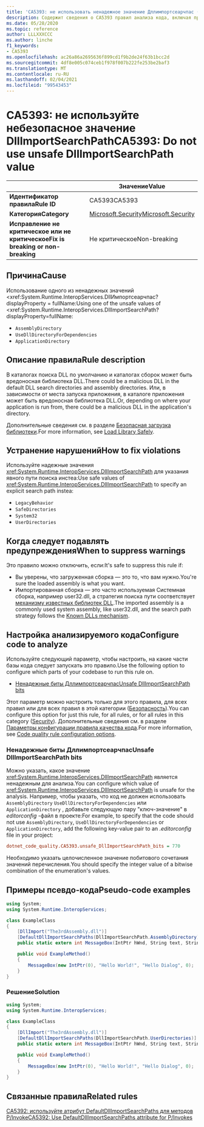 ```yaml
---
title: 'CA5393: не использовать ненадежное значение Дллимпортсеарчпас (анализ кода)'
description: Содержит сведения о CA5393 правил анализа кода, включая причины, способы устранения нарушений и время их подавления.
ms.date: 05/28/2020
ms.topic: reference
author: LLLXXXCCC
ms.author: linche
f1_keywords:
- CA5393
ms.openlocfilehash: ac26a86a2695636f899cd1f9b2de24f63b1bcc2d
ms.sourcegitcommit: 4df8e005c074ceb1f978f007b222fe253be2baf3
ms.translationtype: MT
ms.contentlocale: ru-RU
ms.lasthandoff: 02/04/2021
ms.locfileid: "99543453"
---
```

# <a name="ca5393-do-not-use-unsafe-dllimportsearchpath-value"></a><span data-ttu-id="84f6b-103">CA5393: не используйте небезопасное значение DllImportSearchPath</span><span class="sxs-lookup"><span data-stu-id="84f6b-103">CA5393: Do not use unsafe DllImportSearchPath value</span></span>

| | <span data-ttu-id="84f6b-104">Значение</span><span class="sxs-lookup"><span data-stu-id="84f6b-104">Value</span></span> |
|-|-|
| <span data-ttu-id="84f6b-105">**Идентификатор правила**</span><span class="sxs-lookup"><span data-stu-id="84f6b-105">**Rule ID**</span></span> |<span data-ttu-id="84f6b-106">CA5393</span><span class="sxs-lookup"><span data-stu-id="84f6b-106">CA5393</span></span>|
| <span data-ttu-id="84f6b-107">**Категория**</span><span class="sxs-lookup"><span data-stu-id="84f6b-107">**Category**</span></span> |[<span data-ttu-id="84f6b-108">Microsoft.Security</span><span class="sxs-lookup"><span data-stu-id="84f6b-108">Microsoft.Security</span></span>](security-warnings.md)|
| <span data-ttu-id="84f6b-109">**Исправление не критическое или не критическое**</span><span class="sxs-lookup"><span data-stu-id="84f6b-109">**Fix is breaking or non-breaking**</span></span> |<span data-ttu-id="84f6b-110">Не критическое</span><span class="sxs-lookup"><span data-stu-id="84f6b-110">Non-breaking</span></span>|

## <a name="cause"></a><span data-ttu-id="84f6b-111">Причина</span><span class="sxs-lookup"><span data-stu-id="84f6b-111">Cause</span></span>

<span data-ttu-id="84f6b-112">Использование одного из ненадежных значений <xref:System.Runtime.InteropServices.DllИмпортсеарчпас? displayProperty = fullName:</span><span class="sxs-lookup"><span data-stu-id="84f6b-112">Using one of the unsafe values of <xref:System.Runtime.InteropServices.DllImportSearchPath?displayProperty=fullName:</span></span>

- `AssemblyDirectory`
- `UseDllDirectoryForDependencies`
- `ApplicationDirectory`

## <a name="rule-description"></a><span data-ttu-id="84f6b-113">Описание правила</span><span class="sxs-lookup"><span data-stu-id="84f6b-113">Rule description</span></span>

<span data-ttu-id="84f6b-114">В каталогах поиска DLL по умолчанию и каталогах сборок может быть вредоносная библиотека DLL.</span><span class="sxs-lookup"><span data-stu-id="84f6b-114">There could be a malicious DLL in the default DLL search directories and assembly directories.</span></span> <span data-ttu-id="84f6b-115">Или, в зависимости от места запуска приложения, в каталоге приложения может быть вредоносная библиотека DLL.</span><span class="sxs-lookup"><span data-stu-id="84f6b-115">Or, depending on where your application is run from, there could be a malicious DLL in the application's directory.</span></span>

<span data-ttu-id="84f6b-116">Дополнительные сведения см. в разделе [Безопасная загрузка библиотеки](https://msrc-blog.microsoft.com/2014/05/13/load-library-safely/).</span><span class="sxs-lookup"><span data-stu-id="84f6b-116">For more information, see [Load Library Safely](https://msrc-blog.microsoft.com/2014/05/13/load-library-safely/).</span></span>

## <a name="how-to-fix-violations"></a><span data-ttu-id="84f6b-117">Устранение нарушений</span><span class="sxs-lookup"><span data-stu-id="84f6b-117">How to fix violations</span></span>

<span data-ttu-id="84f6b-118">Используйте надежные значения <xref:System.Runtime.InteropServices.DllImportSearchPath> для указания явного пути поиска инстеа:</span><span class="sxs-lookup"><span data-stu-id="84f6b-118">Use safe values of <xref:System.Runtime.InteropServices.DllImportSearchPath> to specify an explicit search path instea:</span></span>

- `LegacyBehavior`
- `SafeDirectories`
- `System32`
- `UserDirectories`

## <a name="when-to-suppress-warnings"></a><span data-ttu-id="84f6b-119">Когда следует подавлять предупреждения</span><span class="sxs-lookup"><span data-stu-id="84f6b-119">When to suppress warnings</span></span>

<span data-ttu-id="84f6b-120">Это правило можно отключить, если:</span><span class="sxs-lookup"><span data-stu-id="84f6b-120">It's safe to suppress this rule if:</span></span>

- <span data-ttu-id="84f6b-121">Вы уверены, что загруженная сборка — это то, что вам нужно.</span><span class="sxs-lookup"><span data-stu-id="84f6b-121">You're sure the loaded assembly is what you want.</span></span>
- <span data-ttu-id="84f6b-122">Импортированная сборка — это часто используемая Системная сборка, например user32.dll, а стратегия поиска пути соответствует [механизму известных библиотек DLL](/archive/blogs/larryosterman/what-are-known-dlls-anyway).</span><span class="sxs-lookup"><span data-stu-id="84f6b-122">The imported assembly is a commonly used system assembly, like user32.dll, and the search path strategy follows the [Known DLLs mechanism](/archive/blogs/larryosterman/what-are-known-dlls-anyway).</span></span>

## <a name="configure-code-to-analyze"></a><span data-ttu-id="84f6b-123">Настройка анализируемого кода</span><span class="sxs-lookup"><span data-stu-id="84f6b-123">Configure code to analyze</span></span>

<span data-ttu-id="84f6b-124">Используйте следующий параметр, чтобы настроить, на какие части базы кода следует запускать это правило.</span><span class="sxs-lookup"><span data-stu-id="84f6b-124">Use the following option to configure which parts of your codebase to run this rule on.</span></span>

- [<span data-ttu-id="84f6b-125">Ненадежные биты Дллимпортсеарчпас</span><span class="sxs-lookup"><span data-stu-id="84f6b-125">Unsafe DllImportSearchPath bits</span></span>](#unsafe-dllimportsearchpath-bits)

<span data-ttu-id="84f6b-126">Этот параметр можно настроить только для этого правила, для всех правил или для всех правил в этой категории ([Безопасность](security-warnings.md)).</span><span class="sxs-lookup"><span data-stu-id="84f6b-126">You can configure this option for just this rule, for all rules, or for all rules in this category ([Security](security-warnings.md)).</span></span> <span data-ttu-id="84f6b-127">Дополнительные сведения см. в разделе [Параметры конфигурации правила качества кода](../code-quality-rule-options.md).</span><span class="sxs-lookup"><span data-stu-id="84f6b-127">For more information, see [Code quality rule configuration options](../code-quality-rule-options.md).</span></span>

### <a name="unsafe-dllimportsearchpath-bits"></a><span data-ttu-id="84f6b-128">Ненадежные биты Дллимпортсеарчпас</span><span class="sxs-lookup"><span data-stu-id="84f6b-128">Unsafe DllImportSearchPath bits</span></span>

<span data-ttu-id="84f6b-129">Можно указать, какое значение <xref:System.Runtime.InteropServices.DllImportSearchPath> является ненадежным для анализа.</span><span class="sxs-lookup"><span data-stu-id="84f6b-129">You can configure which value of <xref:System.Runtime.InteropServices.DllImportSearchPath> is unsafe for the analysis.</span></span> <span data-ttu-id="84f6b-130">Например, чтобы указать, что код не должен использовать `AssemblyDirectory` `UseDllDirectoryForDependencies` или `ApplicationDirectory` , добавьте следующую пару "ключ-значение" в *editorconfig* -файл в проекте:</span><span class="sxs-lookup"><span data-stu-id="84f6b-130">For example, to specify that the code should not use `AssemblyDirectory`, `UseDllDirectoryForDependencies` or `ApplicationDirectory`, add the following key-value pair to an *.editorconfig* file in your project:</span></span>

```ini
dotnet_code_quality.CA5393.unsafe_DllImportSearchPath_bits = 770
```

<span data-ttu-id="84f6b-131">Необходимо указать целочисленное значение побитового сочетания значений перечисления.</span><span class="sxs-lookup"><span data-stu-id="84f6b-131">You should specify the integer value of a bitwise combination of the enumeration's values.</span></span>

## <a name="pseudo-code-examples"></a><span data-ttu-id="84f6b-132">Примеры псевдо-кода</span><span class="sxs-lookup"><span data-stu-id="84f6b-132">Pseudo-code examples</span></span>

```csharp
using System;
using System.Runtime.InteropServices;

class ExampleClass
{
    [DllImport("The3rdAssembly.dll")]
    [DefaultDllImportSearchPaths(DllImportSearchPath.AssemblyDirectory)]
    public static extern int MessageBox(IntPtr hWnd, String text, String caption, uint type);

    public void ExampleMethod()
    {
        MessageBox(new IntPtr(0), "Hello World!", "Hello Dialog", 0);
    }
}
```

### <a name="solution"></a><span data-ttu-id="84f6b-133">Решение</span><span class="sxs-lookup"><span data-stu-id="84f6b-133">Solution</span></span>

```csharp
using System;
using System.Runtime.InteropServices;

class ExampleClass
{
    [DllImport("The3rdAssembly.dll")]
    [DefaultDllImportSearchPaths(DllImportSearchPath.UserDirectories)]
    public static extern int MessageBox(IntPtr hWnd, String text, String caption, uint type);

    public void ExampleMethod()
    {
        MessageBox(new IntPtr(0), "Hello World!", "Hello Dialog", 0);
    }
}
```

## <a name="related-rules"></a><span data-ttu-id="84f6b-134">Связанные правила</span><span class="sxs-lookup"><span data-stu-id="84f6b-134">Related rules</span></span>

[<span data-ttu-id="84f6b-135">CA5392: используйте атрибут DefaultDllImportSearchPaths для методов P/Invoke</span><span class="sxs-lookup"><span data-stu-id="84f6b-135">CA5392: Use DefaultDllImportSearchPaths attribute for P/Invokes</span></span>](ca5392.md)
